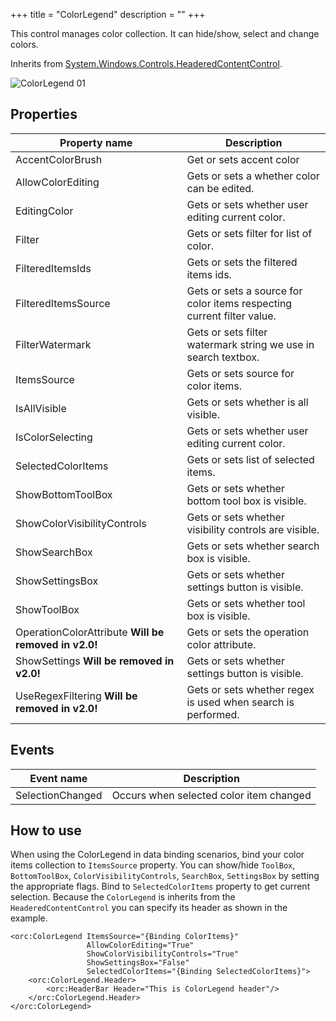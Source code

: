 +++
title = "ColorLegend" 
description = ""
+++

This control manages color collection. It can hide/show, select and change colors.

Inherits from [System.Windows.Controls.HeaderedContentControl][1].

![ColorLegend 01][2]

## Properties

Property name|Description
---|---
AccentColorBrush|Get or sets accent color
AllowColorEditing|Gets or sets a whether color can be edited.
EditingColor|Gets or sets whether user editing current color.
Filter|Gets or sets filter for list of color.
FilteredItemsIds|Gets or sets the filtered items ids.
FilteredItemsSource|Gets or sets a source for color items respecting current filter value.
FilterWatermark|Gets or sets filter watermark string we use in search textbox.
ItemsSource|Gets or sets source for color items.
IsAllVisible|Gets or sets whether is all visible.
IsColorSelecting|Gets or sets whether user editing current color.
SelectedColorItems|Gets or sets list of selected items.
ShowBottomToolBox|Gets or sets whether bottom tool box is visible.
ShowColorVisibilityControls|Gets or sets whether visibility controls are visible.
ShowSearchBox|Gets or sets whether search box is visible.
ShowSettingsBox|Gets or sets whether settings button is visible.
ShowToolBox|Gets or sets whether tool box is visible.
OperationColorAttribute **Will be removed in v2.0!**|Gets or sets the operation color attribute.
ShowSettings **Will be removed in v2.0!**|Gets or sets whether settings button is visible.
UseRegexFiltering **Will be removed in v2.0!**|Gets or sets whether regex is used when search is performed.

## Events

Event name|Description
---|---
SelectionChanged|Occurs when selected color item changed

## How to use

When using the ColorLegend in data binding scenarios, bind your color items collection to `ItemsSource` property. You can show/hide `ToolBox`, `BottomToolBox`, `ColorVisibilityControls`, `SearchBox`, `SettingsBox` by setting the appropriate flags. Bind to `SelectedColorItems` property to get current selection.
Because the `ColorLegend` is inherits from the `HeaderedContentControl` you can specify its header as shown in the example.

```
<orc:ColorLegend ItemsSource="{Binding ColorItems}"
                 AllowColorEditing="True"
                 ShowColorVisibilityControls="True"
                 ShowSettingsBox="False"
                 SelectedColorItems="{Binding SelectedColorItems}">
    <orc:ColorLegend.Header>
        <orc:HeaderBar Header="This is ColorLegend header"/>
    </orc:ColorLegend.Header>
</orc:ColorLegend>
```

[1]: https://msdn.microsoft.com/en-us/library/system.windows.controls.headeredcontentcontrol(v=vs.110).aspx
[2]: ../../images/orc.controls/colorlegend/ColorLegend_01.png